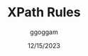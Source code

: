 ---
title: XPath Rules
description: Why XPath rules over other querying methods
author: ggoggam
date: 12/15/2023
published: false
categories:
  - HTML
  - XPath
---